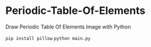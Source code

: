 # Periodic-Table-Of-Elements
Draw Periodic Table Of Elements Image with Python

`pip install pillow`
<dr/>
`python main.py`
